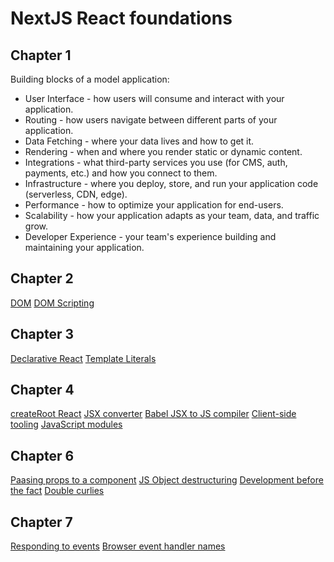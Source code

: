 # NextJS React foundations

## Chapter 1

Building blocks of a model application:
 - User Interface - how users will consume and interact with your application.
 - Routing - how users navigate between different parts of your application.
 - Data Fetching - where your data lives and how to get it.
 - Rendering - when and where you render static or dynamic content.
 - Integrations - what third-party services you use (for CMS, auth, payments, etc.) and how you
 connect to them.
 - Infrastructure - where you deploy, store, and run your application code (serverless, CDN, edge).
 - Performance - how to optimize your application for end-users.
 - Scalability - how your application adapts as your team, data, and traffic grow.
 - Developer Experience - your team's experience building and maintaining your application.

 ## Chapter 2
[DOM](https://developer.mozilla.org/en-US/docs/Web/API/Document_Object_Model)
[DOM Scripting](https://developer.mozilla.org/en-US/docs/Learn_web_development/Core/Scripting/DOM_scripting)

## Chapter 3
[Declarative React](https://react.dev/learn/reacting-to-input-with-state#how-declarative-ui-compares-to-imperative)
[Template Literals](https://developer.mozilla.org/en-US/docs/Web/JavaScript/Reference/Template_literals#tagged_templates)

## Chapter 4
[createRoot React](https://react.dev/reference/react-dom/client/createRoot)
[JSX converter](https://transform.tools/html-to-jsx)
[Babel JSX to JS compiler](https://transform.tools/html-to-jsx)
[Client-side tooling](https://developer.mozilla.org/en-US/docs/Learn_web_development/Extensions/Client-side_tools/Overview#the_modern_tooling_ecosystem)
[JavaScript modules](https://developer.mozilla.org/en-US/docs/Web/JavaScript/Guide/Modules)

## Chapter 6
[Paasing props to a component](https://react.dev/learn/passing-props-to-a-component)
[JS Object destructuring](https://developer.mozilla.org/en-US/docs/Web/JavaScript/Reference/Operators/Destructuring)
[Development before the fact](http://www.htius.com/Articles/Inside_DBTF.htm)
[Double curlies](https://react.dev/learn/javascript-in-jsx-with-curly-braces#using-double-curlies-css-and-other-objects-in-jsx)

## Chapter 7
[Responding to events](https://react.dev/learn/responding-to-events)
[Browser event handler names](https://react.dev/reference/react-dom/components/common#common-props)